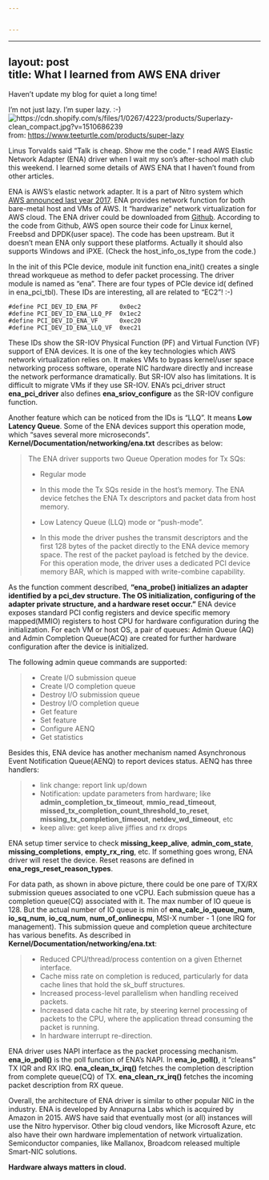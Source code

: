```yaml
---


---
```


<hr>
<h2 id="layout-posttitle-what-i-learned-from-aws-ena-driver">layout: post<br>
title: What I learned from AWS ENA driver</h2>
<p>Haven’t update my blog for quiet a long time!</p>
<p>I’m not just lazy. I’m super lazy. :-)<br>
<img src="https://cdn.shopify.com/s/files/1/0267/4223/products/Superlazy-clean_compact.jpg?v=1510686239" alt="https://cdn.shopify.com/s/files/1/0267/4223/products/Superlazy-clean_compact.jpg?v=1510686239"><br>
from: <a href="https://www.teeturtle.com/products/super-lazy">https://www.teeturtle.com/products/super-lazy</a></p>
<p>Linus Torvalds said “Talk is cheap. Show me the code.” I read AWS Elastic Network Adapter (ENA) driver when I wait my son’s after-school math club this weekend. I learned some details of AWS ENA that I haven’t found from other articles.</p>
<p>ENA is AWS’s elastic network adapter. It is a part of Nitro system which <a href="https://www.youtube.com/watch?v=02EbskIXCOc">AWS announced last year 2017</a>. ENA provides network function for both bare-metal host and VMs of AWS. It “hardwarize” network virtualization for AWS cloud. The ENA driver could be downloaded from <a href="https://github.com/amzn/amzn-drivers">Github</a>.  According to the code from Github, AWS open source their code for Linux kernel, Freebsd and DPDK(user space). The code has been upstream. But it doesn’t mean ENA only support these platforms. Actually it should also supports Windows and iPXE. (Check the host_info_os_type from the code.)</p>
<p>In the init of this PCIe device, module init function ena_init() creates a single thread workqueue as method to defer packet processing. The driver module is named as “ena”. There are four types of PCIe device id( defined in ena_pci_tbl). These IDs are interesting, all are related to “EC2”! :-)</p>
<pre class=" language-c"><code class="prism  language-c"><span class="token macro property">#<span class="token directive keyword">define</span> PCI_DEV_ID_ENA_PF      0x0ec2 </span>
<span class="token macro property">#<span class="token directive keyword">define</span> PCI_DEV_ID_ENA_LLQ_PF  0x1ec2 </span>
<span class="token macro property">#<span class="token directive keyword">define</span> PCI_DEV_ID_ENA_VF      0xec20 </span>
<span class="token macro property">#<span class="token directive keyword">define</span> PCI_DEV_ID_ENA_LLQ_VF  0xec21</span>
</code></pre>
<p>These IDs show the SR-IOV Physical Function (PF) and Virtual Function (VF) support of ENA devices. It is one of the key technologies which AWS network virtualization relies on. It makes VMs to bypass kernel/user space networking process software, operate NIC hardware directly and increase the network performance dramatically. But SR-IOV also has limitations. It is difficult to migrate VMs if they use SR-IOV. ENA’s pci_driver struct <strong>ena_pci_driver</strong> also defines <strong>ena_sriov_configure</strong> as the SR-IOV configure function.</p>
<p>Another feature which can be noticed from the IDs is “LLQ”. It means <strong>Low Latency Queue</strong>. Some of the ENA devices support this operation mode, which “saves several more microseconds”. <strong>Kernel/Documentation/networking/ena.txt</strong> describes as below:</p>
<blockquote>
<p>The ENA driver supports two Queue Operation modes for Tx SQs:</p>
<ul>
<li>Regular mode</li>
</ul>
<ul>
<li>In this mode the Tx SQs reside in the host’s memory. The ENA device fetches the ENA Tx descriptors and packet data from host memory.</li>
</ul>
<ul>
<li>Low Latency Queue (LLQ) mode or “push-mode”.</li>
</ul>
<ul>
<li>In this mode the driver pushes the transmit descriptors and the first 128 bytes of the packet directly to the ENA device memory space. The rest of the packet payload is fetched by the device. For this operation mode, the driver uses a dedicated PCI device memory BAR, which is mapped with write-combine capability.</li>
</ul>
</blockquote>
<p>As the function comment described, <strong>“ena_probe() initializes an adapter identified by a pci_dev structure. The OS initialization, configuring of the adapter private structure, and a hardware reset occur.”</strong> ENA device exposes standard PCI config registers and device specific memory mapped(MMIO) registers to host CPU for hardware configuration during the initialization. For each VM or host OS, a pair of queues: Admin Queue (AQ) and Admin Completion Queue(ACQ) are created for further hardware configuration after the device is initialized.</p>
<p>The following admin queue commands are supported:</p>
<blockquote>
<ul>
<li>Create I/O submission queue</li>
<li>Create I/O completion queue</li>
<li>Destroy I/O submission queue</li>
<li>Destroy I/O completion queue</li>
<li>Get feature</li>
<li>Set feature</li>
<li>Configure AENQ</li>
<li>Get statistics</li>
</ul>
</blockquote>
<p>Besides this, ENA device has another mechanism named Asynchronous Event Notification Queue(AENQ) to report devices status. AENQ has three handlers:</p>
<blockquote>
<ul>
<li>link change: report link up/down</li>
<li>Notification: update parameters from hardware;  like <strong>admin_completion_tx_timeout</strong>, <strong>mmio_read_timeout</strong>, <strong>missed_tx_completion_count_threshold_to_reset</strong>, <strong>missing_tx_completion_timeout</strong>, <strong>netdev_wd_timeout</strong>, etc</li>
<li>keep alive: get keep alive jiffies and rx drops</li>
</ul>
</blockquote>
<p>ENA setup timer service to check <strong>missing_keep_alive</strong>, <strong>admin_com_state</strong>, <strong>missing_completions</strong>, <strong>empty_rx_ring</strong>, etc. If something goes wrong, ENA driver will reset the device. Reset reasons are defined in <strong>ena_regs_reset_reason_types</strong>.</p>
<p>For data path, as shown in above picture, there could be one pare of TX/RX submission queues associated to one vCPU. Each submission queue has a completion queue(CQ) associated with it. The max number of IO queue is 128. But the actual number of IO queue is min of <strong>ena_calc_io_queue_num</strong>, <strong>io_sq_num</strong>, <strong>io_cq_num</strong>, <strong>num_of_onlinecpu</strong>, MSI-X number - 1 (one IRQ for management). This submission queue and completion queue architecture has various benefits. As described in <strong>Kernel/Documentation/networking/ena.txt</strong>:</p>
<blockquote>
<ul>
<li>Reduced CPU/thread/process contention on a given Ethernet interface.</li>
<li>Cache miss rate on completion is reduced, particularly for data cache lines that hold the sk_buff structures.</li>
<li>Increased process-level parallelism when handling received packets.</li>
<li>Increased data cache hit rate, by steering kernel processing of packets to the CPU, where the application thread consuming the packet is running.</li>
<li>In hardware interrupt re-direction.</li>
</ul>
</blockquote>
<p>ENA driver uses NAPI interface as the packet processing mechanism. <strong>ena_io_poll()</strong> is the poll function of ENA’s NAPI. In <strong>ena_io_poll()</strong>, it “cleans” TX IQR and RX IRQ. <strong>ena_clean_tx_irq()</strong> fetches the completion description from complete queue(CQ) of TX. <strong>ena_clean_rx_irq()</strong> fetches the incoming packet description from RX queue.</p>
<p>Overall, the architecture of ENA driver is similar to other popular NIC in the industry. ENA is developed by Annapurna Labs which is acquired by Amazon in 2015. AWS have said that eventually most (or all) instances will use the Nitro hypervisor. Other big cloud vendors, like Microsoft Azure, etc also have their own hardware implementation of network virtualization. Semiconductor companies, like Mallanox, Broadcom released multiple Smart-NIC solutions.</p>
<p><strong>Hardware always matters in cloud.</strong></p>

